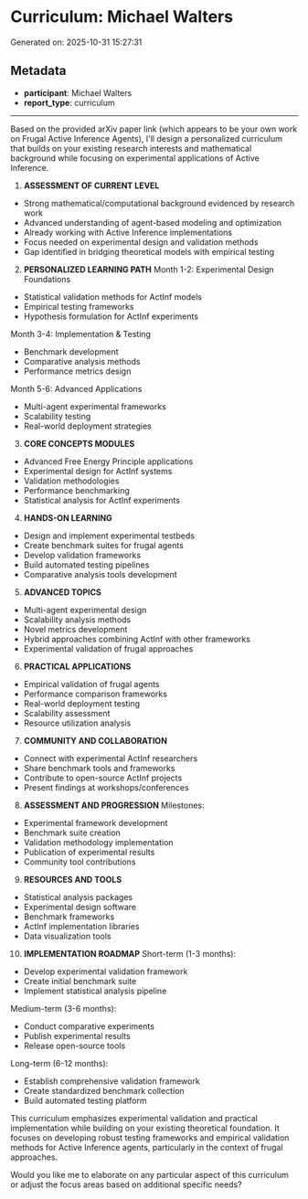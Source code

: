 # Curriculum: Michael Walters

Generated on: 2025-10-31 15:27:31

## Metadata

- **participant**: Michael Walters
- **report_type**: curriculum

---

Based on the provided arXiv paper link (which appears to be your own work on Frugal Active Inference Agents), I'll design a personalized curriculum that builds on your existing research interests and mathematical background while focusing on experimental applications of Active Inference.

1. **ASSESSMENT OF CURRENT LEVEL**
- Strong mathematical/computational background evidenced by research work
- Advanced understanding of agent-based modeling and optimization
- Already working with Active Inference implementations
- Focus needed on experimental design and validation methods
- Gap identified in bridging theoretical models with empirical testing

2. **PERSONALIZED LEARNING PATH**
Month 1-2: Experimental Design Foundations
- Statistical validation methods for ActInf models
- Empirical testing frameworks
- Hypothesis formulation for ActInf experiments

Month 3-4: Implementation & Testing
- Benchmark development
- Comparative analysis methods
- Performance metrics design

Month 5-6: Advanced Applications
- Multi-agent experimental frameworks
- Scalability testing
- Real-world deployment strategies

3. **CORE CONCEPTS MODULES**
- Advanced Free Energy Principle applications
- Experimental design for ActInf systems
- Validation methodologies
- Performance benchmarking
- Statistical analysis for ActInf experiments

4. **HANDS-ON LEARNING**
- Design and implement experimental testbeds
- Create benchmark suites for frugal agents
- Develop validation frameworks
- Build automated testing pipelines
- Comparative analysis tools development

5. **ADVANCED TOPICS**
- Multi-agent experimental design
- Scalability analysis methods
- Novel metrics development
- Hybrid approaches combining ActInf with other frameworks
- Experimental validation of frugal approaches

6. **PRACTICAL APPLICATIONS**
- Empirical validation of frugal agents
- Performance comparison frameworks
- Real-world deployment testing
- Scalability assessment
- Resource utilization analysis

7. **COMMUNITY AND COLLABORATION**
- Connect with experimental ActInf researchers
- Share benchmark tools and frameworks
- Contribute to open-source ActInf projects
- Present findings at workshops/conferences

8. **ASSESSMENT AND PROGRESSION**
Milestones:
- Experimental framework development
- Benchmark suite creation
- Validation methodology implementation
- Publication of experimental results
- Community tool contributions

9. **RESOURCES AND TOOLS**
- Statistical analysis packages
- Experimental design software
- Benchmark frameworks
- ActInf implementation libraries
- Data visualization tools

10. **IMPLEMENTATION ROADMAP**
Short-term (1-3 months):
- Develop experimental validation framework
- Create initial benchmark suite
- Implement statistical analysis pipeline

Medium-term (3-6 months):
- Conduct comparative experiments
- Publish experimental results
- Release open-source tools

Long-term (6-12 months):
- Establish comprehensive validation framework
- Create standardized benchmark collection
- Build automated testing platform

This curriculum emphasizes experimental validation and practical implementation while building on your existing theoretical foundation. It focuses on developing robust testing frameworks and empirical validation methods for Active Inference agents, particularly in the context of frugal approaches.

Would you like me to elaborate on any particular aspect of this curriculum or adjust the focus areas based on additional specific needs?